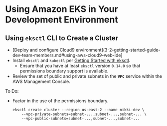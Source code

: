 # Using Amazon EKS in Your Development Environment

## Using `eksctl` CLI to Create a Cluster

* [Deploy and configure Cloud9 environment](3-2-getting-started-guide-dev-team-members.md#using-aws-cloud9-web-ide]
* Install `eksctl` and `kubectl` per [Getting Started with eksctl](https://docs.aws.amazon.com/eks/latest/userguide/getting-started-eksctl.html).
  * Ensure that you have at least `eksctl` version `0.14.0` so that permissions boundary support is available.
* Review the set of public and private subnets in the **`VPC`** service within the AWS Management Console.

To Do:
* Factor in the use of the permissions boundary.
  
  ```
  eksctl create cluster --region us-east-2 --name nikki-dev \
      --vpc-private-subnets=subnet-...,subnet-...,subnet-... \
      --vpc-public-subnets=subnet-...,subnet-...,subnet-...
  ```
